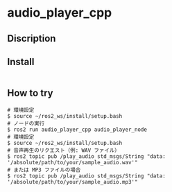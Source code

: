 # audio_player_cpp
## Discription
## Install
```

```
## How to try
```
# 環境設定
$ source ~/ros2_ws/install/setup.bash
# ノードの実行
$ ros2 run audio_player_cpp audio_player_node
# 環境設定
$ source ~/ros2_ws/install/setup.bash
# 音声再生のリクエスト（例: WAV ファイル）
$ ros2 topic pub /play_audio std_msgs/String "data: '/absolute/path/to/your/sample_audio.wav'"
# または MP3 ファイルの場合
$ ros2 topic pub /play_audio std_msgs/String "data: '/absolute/path/to/your/sample_audio.mp3'"
```
